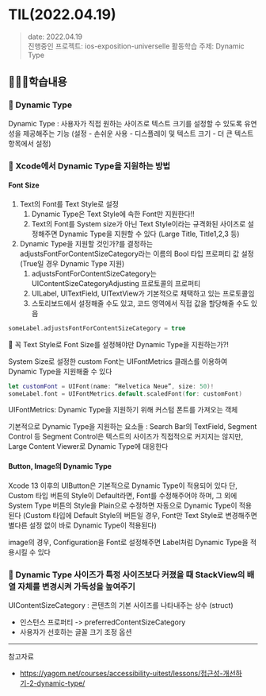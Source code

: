 # TIL(2022.04.19)

> date: 2022.04.19</br>
> 진행중인 프로젝트: ios-exposition-universelle
> 활동학습 주제: Dynamic Type

## 👩🏻‍💻학습내용
### 📌 Dynamic Type

Dynamic Type : 사용자가 직접 원하는 사이즈로 텍스트 크기를 설정할 수 있도록 유연성을 제공해주는 기능
(설정 - 손쉬운 사용 - 디스플레이 및 텍스트 크기 - 더 큰 텍스트 항목에서 설정)

### 📌 Xcode에서 Dynamic Type을 지원하는 방법

#### Font Size

1. Text의 Font를 Text Style로 설정
    1. Dynamic Type은 Text Style에 속한 Font만 지원한다!!
    2. Text의 Font를 System size가 아닌 Text Style이라는 규격화된 사이즈로 설정해주면 Dynamic Type을 지원할 수 있다 (Large Title, Title1,2,3 등)
2. Dynamic Type을 지원할 것인가?를 결정하는 adjustsFontForContentSizeCategory라는 이름의 Bool 타입 프로퍼티 값 설정 (True일 경우 Dynamic Type 지원)
    1. adjustsFontForContentSizeCategory는 UIContentSizeCategoryAdjusting 프로토콜의 프로퍼티
    2. UILabel, UITextField, UITextView가 기본적으로 채택하고 있는 프로토콜임
    3. 스토리보드에서 설정해줄 수도 있고, 코드 영역에서 직접 값을 할당해줄 수도 있음

```swift
someLabel.adjustsFontForContentSizeCategory = true
```

👀 꼭 Text Style로 Font Size를 설정해야만 Dynamic Type을 지원하는가?!

System Size로 설정한 custom Font는 UIFontMetrics 클래스를 이용하여 Dynamic Type을 지원해줄 수 있다

```swift
let customFont = UIFont(name: “Helvetica Neue”, size: 50)!
someLabel.font = UIFontMetrics.default.scaledFont(for: customFont)
```

UIFontMetrics: Dynamic Type을 지원하기 위해 커스텀 폰트를 가져오는 객체

기본적으로 Dynamic Type을 지원하는 요소들 : Search Bar의 TextField, Segment Control 등
    Segment Control은 텍스트의 사이즈가 직접적으로 커지지는 않지만, Large Content Viewer로 Dynamic Type에 대응한다

#### Button, Image의 Dynamic Type

Xcode 13 이후의 UIButton은 기본적으로 Dynamic Type이 적용되어 있다
단, Custom 타입 버튼의 Style이 Default라면, Font를 수정해주어야 하며, 그 외에 System Type 버튼의 Style을 Plain으로 수정하면 자동으로 Dynamic Type이 적용된다
(Custom 타입에 Default Style의 버튼일 경우, Font만 Text Style로 변경해주면 별다른 설정 없이 바로 Dynamic Type이 적용된다)

image의 경우, Configuration을 Font로 설정해주면 Label처럼 Dynamic Type을 적용시킬 수 있다

### 📌 Dynamic Type 사이즈가 특정 사이즈보다 커졌을 때 StackView의 배열 자체를 변경시켜 가독성을 높여주기

UIContentSizeCategory : 콘텐츠의 기본 사이즈를 나타내주는 상수 (struct)
- 인스턴스 프로퍼티 -> preferredContentSizeCategory
- 사용자가 선호하는 글꼴 크기 조정 옵션


---
참고자료
- https://yagom.net/courses/accessibility-uitest/lessons/접근성-개선하기-2-dynamic-type/
